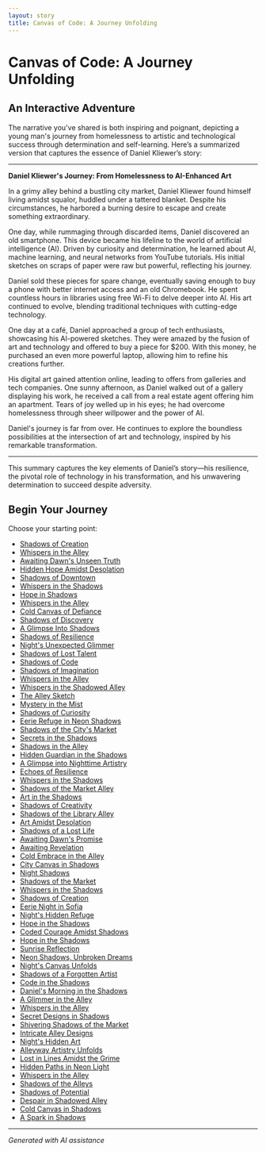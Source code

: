 ```yaml
---
layout: story
title: Canvas of Code: A Journey Unfolding
---
```


# Canvas of Code: A Journey Unfolding

## An Interactive Adventure

The narrative you've shared is both inspiring and poignant, depicting a young man's journey from homelessness to artistic and technological success through determination and self-learning. Here’s a summarized version that captures the essence of Daniel Kliewer’s story:

---

**Daniel Kliewer's Journey: From Homelessness to AI-Enhanced Art**

In a grimy alley behind a bustling city market, Daniel Kliewer found himself living amidst squalor, huddled under a tattered blanket. Despite his circumstances, he harbored a burning desire to escape and create something extraordinary.

One day, while rummaging through discarded items, Daniel discovered an old smartphone. This device became his lifeline to the world of artificial intelligence (AI). Driven by curiosity and determination, he learned about AI, machine learning, and neural networks from YouTube tutorials. His initial sketches on scraps of paper were raw but powerful, reflecting his journey.

Daniel sold these pieces for spare change, eventually saving enough to buy a phone with better internet access and an old Chromebook. He spent countless hours in libraries using free Wi-Fi to delve deeper into AI. His art continued to evolve, blending traditional techniques with cutting-edge technology.

One day at a café, Daniel approached a group of tech enthusiasts, showcasing his AI-powered sketches. They were amazed by the fusion of art and technology and offered to buy a piece for $200. With this money, he purchased an even more powerful laptop, allowing him to refine his creations further.

His digital art gained attention online, leading to offers from galleries and tech companies. One sunny afternoon, as Daniel walked out of a gallery displaying his work, he received a call from a real estate agent offering him an apartment. Tears of joy welled up in his eyes; he had overcome homelessness through sheer willpower and the power of AI.

Daniel's journey is far from over. He continues to explore the boundless possibilities at the intersection of art and technology, inspired by his remarkable transformation.

---

This summary captures the key elements of Daniel’s story—his resilience, the pivotal role of technology in his transformation, and his unwavering determination to succeed despite adversity.

## Begin Your Journey

Choose your starting point:

* [Shadows of Creation](/stories/B9B57FFB-2251-44C5-8215-3DDD17162E1F/)
* [Whispers in the Alley](/stories/B0BHLH14NQ01/)
* [Awaiting Dawn's Unseen Truth](/stories/B0BW23BXYN01S001/)
* [Hidden Hope Amidst Desolation](/stories/474775887_490715300428480_2081408431757738514_n/)
* [Shadows of Downtown](/stories/20221113_161512/)
* [Whispers in the Shadows](/stories/20221113_161248/)
* [Hope in Shadows](/stories/161777802_4047093135385092_472397087862373077_n/)
* [Whispers in the Alley](/stories/20221012_105602/)
* [Cold Canvas of Defiance](/stories/20221013_174915/)
* [Shadows of Discovery](/stories/130188528_3781238605303881_7510459135709865265_n/)
* [A Glimpse Into Shadows](/stories/20221011_005157/)
* [Shadows of Resilience](/stories/20221013_125636/)
* [Night's Unexpected Glimmer](/stories/20221010_145455/)
* [Shadows of Lost Talent](/stories/476485484_1684131429201363_7550930141077594240_n/)
* [Shadows of Code](/stories/20221014_153920/)
* [Shadows of Imagination](/stories/20221014_111722/)
* [Whispers in the Alley](/stories/20221014_134512/)
* [Whispers in the Shadowed Alley](/stories/bridge/)
* [The Alley Sketch](/stories/B2B11E10-05AD-4951-ADE3-917B92D36250/)
* [Mystery in the Mist](/stories/20221113_162250/)
* [Shadows of Curiosity](/stories/20221012_145451/)
* [Eerie Refuge in Neon Shadows](/stories/B01N78T9F901/)
* [Shadows of the City's Market](/stories/463314582_8751461421614883_6093502764820900015_n/)
* [Secrets in the Shadows](/stories/476902298_2026199734459132_8101314172205332991_n/)
* [Shadows in the Alley](/stories/20221013_140630/)
* [Hidden Guardian in the Shadows](/stories/69941916-CF12-4AAE-8ABE-86BED96E8795/)
* [A Glimpse into Nighttime Artistry](/stories/C8C6DEF8-4239-4B16-ADF3-4EAF62D4795A/)
* [Echoes of Resilience](/stories/476485893_1141800154331157_7662562200996339651_n/)
* [Whispers in the Shadows](/stories/463784634_8751402834954075_5802434536383396028_n/)
* [Shadows of the Market Alley](/stories/20221013_144240/)
* [Art in the Shadows](/stories/20221113_162309/)
* [Shadows of Creativity](/stories/captain/)
* [Shadows of the Library Alley](/stories/77082571-3717-4590-9131-5212AB1ACCAA/)
* [Art Amidst Desolation](/stories/20221013_134808/)
* [Shadows of a Lost Life](/stories/20221013_144257/)
* [Awaiting Dawn's Promise](/stories/463893960_8751402418287450_1246655841173803972_n/)
* [Awaiting Revelation](/stories/475838291_1316583769763327_611859964883411367_n/)
* [Cold Embrace in the Alley](/stories/463430190_8751461418281550_7714871349040429364_n/)
* [City Canvas in Shadows](/stories/463751864_8751403184954040_8729498268726413009_n/)
* [Night Shadows](/stories/20221013_144305/)
* [Shadows of the Market](/stories/20221112_132825/)
* [Whispers in the Shadows](/stories/477085949_1376430796875724_8916528934155297778_n/)
* [Shadows of Creation](/stories/477493740_596522203209143_8128024935578485345_n/)
* [Eerie Night in Sofia](/stories/20221113_153653/)
* [Night's Hidden Refuge](/stories/20221010_111253/)
* [Hope in the Shadows](/stories/463437008_8751402828287409_6880135836708144342_n/)
* [Coded Courage Amidst Shadows](/stories/319815256_5961632573931129_6407827479216061436_/)
* [Hope in the Shadows](/stories/20221113_161540/)
* [Sunrise Reflection](/stories/20221013_172115/)
* [Neon Shadows, Unbroken Dreams](/stories/20221113_161556/)
* [Night's Canvas Unfolds](/stories/20221013_134815/)
* [Shadows of a Forgotten Artist](/stories/326218428_5882108565159414_5579593452106029515_n/)
* [Code in the Shadows](/stories/20221113_161531/)
* [Daniel's Morning in the Shadows](/stories/476485520_618748147579301_2628358660310613573_n/)
* [A Glimmer in the Alley](/stories/314598570_5848149695279418_2663164436116368473_n/)
* [Whispers in the Alley](/stories/20221013_133924/)
* [Secret Designs in Shadows](/stories/144327630_3930950650332675_7163600755928566265_n/)
* [Shivering Shadows of the Market](/stories/20221113_161526/)
* [Intricate Alley Designs](/stories/20221013_170405/)
* [Night's Hidden Art](/stories/20221013_140920/)
* [Alleyway Artistry Unfolds](/stories/289641143_5461602423934149_1613512193125880228_n/)
* [Lost in Lines Amidst the Grime](/stories/20221013_140515/)
* [Hidden Paths in Neon Light](/stories/20221014_124553/)
* [Whispers in the Alley](/stories/38524618_2014124792015280_5352241592616878080_n/)
* [Shadows of the Alleys](/stories/books-007/)
* [Shadows of Potential](/stories/books-013/)
* [Despair in Shadowed Alley](/stories/books-005/)
* [Cold Canvas in Shadows](/stories/books-015/)
* [A Spark in Shadows](/stories/books-003/)

---
*Generated with AI assistance*
